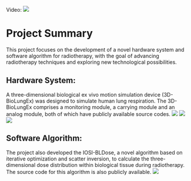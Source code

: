 Video:
[![](https://nmuzyt.github.io/picture/fm.jpg)](https://nmuzyt.github.io/movie/Low%20quality%20version-demonstration%20of%203D-BioLungEx%20and%20IOSI-BLDose.mp4.mp4)
# Project Summary



This project focuses on the development of a novel hardware system and software algorithm for radiotherapy, with the goal of advancing radiotherapy techniques and exploring new technological possibilities.


## Hardware System:

A three-dimensional biological ex vivo motion simulation device (3D-BioLungEx) was designed to simulate human lung respiration. The 3D-BioLungEx comprises a monitoring module, a carrying module and an analog module, both of which have publicly available source codes.
![](https://nmuzyt.github.io/picture/fig.2.jpg)
![](https://nmuzyt.github.io/picture/fig.3.jpg)
![](https://nmuzyt.github.io/picture/fig.4.jpg)



## Software Algorithm:

The project also developed the IOSI-BLDose, a novel algorithm based on iterative optimization and scatter inversion, to calculate the three-dimensional dose distribution within biological tissue during radiotherapy. The source code for this algorithm is also publicly available.
![](https://nmuzyt.github.io/picture/fig.6.jpg)




